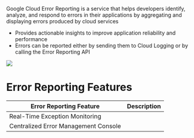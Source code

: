 Google Cloud Error Reporting is a service that helps developers identify, analyze, and respond to errors in their applications by aggregating and displaying errors produced by cloud services

* Provides actionable insights to improve application reliability and performance
* Errors can be reported either by sending them to Cloud Logging or by calling the Error Reporting API

![](https://github.com/JonmarCorpuz/SecondBrain/blob/main/Assets/Whitespace.png)

# Error Reporting Features

| Error Reporting Feature | Description |
| --- | --- |
| Real-Time Exception Monitoring | |
| Centralized Error Management Console | |
